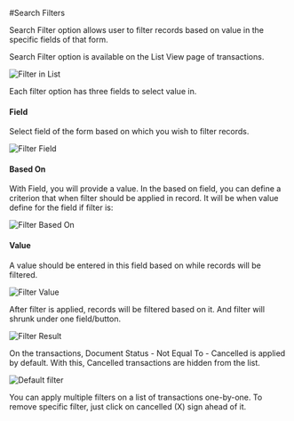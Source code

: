 #Search Filters

Search Filter option allows user to filter records based on value in the specific fields of that form.

Search Filter option is available on the List View page of transactions.

![Filter in List]({{docs_base_url}}/assets/img/articles/$SGrab_323.png)

Each filter option has three fields to select value in.

#### Field

Select field of the form based on which you wish to filter records.

![Filter Field]({{docs_base_url}}/assets/img/articles/$SGrab_327.png)

#### Based On

With Field, you will provide a value. In the based on field, you can define a criterion that when filter should be applied in record. It will be when value define for the field if filter is:

![Filter Based On]({{docs_base_url}}/assets/img/articles/$SGrab_328.png)

#### Value

A value should be entered in this field based on while records will be filtered.

![Filter Value]({{docs_base_url}}/assets/img/articles/$SGrab_329.png)

After filter is applied, records will be filtered based on it. And filter will shrunk under one field/button.

![Filter Result]({{docs_base_url}}/assets/img/articles/$SGrab_330.png)
 
On the transactions, Document Status - Not Equal To - Cancelled is applied by default. With this, Cancelled transactions are hidden from the list. 

![Default filter]({{docs_base_url}}/assets/img/articles/$SGrab_331.png)

You can apply multiple filters on a list of transactions one-by-one. To remove specific filter, just click on cancelled (X) sign ahead of it.

<!-- markdown -->
